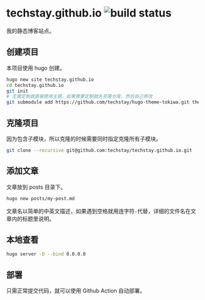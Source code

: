 # techstay.github.io ![build status](https://github.com/techstay/techstay.github.io/actions/workflows/gh-pages.yml/badge.svg)

我的静态博客站点。

## 创建项目

本项目使用 hugo 创建。

```sh
hugo new site techstay.github.io
cd techstay.github.io
git init
# 无需定制就直接使用主题，如果需要定制就先克隆仓库，然后自己修改
git submodule add https://github.com/techstay/hugo-theme-tokiwa.git themes/hugo-theme-tokiwa
```

## 克隆项目

因为包含子模块，所以克隆的时候需要同时指定克隆所有子模块。

```sh
git clone --recursive git@github.com:techstay/techstay.github.io.git
```

## 添加文章

文章放到 posts 目录下。

```sh
hugo new posts/my-post.md
```

文章名以简单的中英文描述，如果遇到空格就用连字符`-`代替，详细的文件名在文章内的标题里说明。

## 本地查看

```sh
hugo server -D --bind 0.0.0.0
```

## 部署

只需正常提交代码，就可以使用 Github Action 自动部署。
